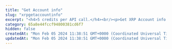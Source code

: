 ```yaml
---
title: "Get Account info"
slug: "xrpgetaccountinfo"
excerpt: "<h4>5 credits per API call.</h4><br/><p>Get XRP Account info.</p>"
category: 65a8e44fccf94800381cd6f7
hidden: false
createdAt: "Mon Feb 05 2024 11:38:51 GMT+0000 (Coordinated Universal Time)"
updatedAt: "Mon Feb 05 2024 11:38:51 GMT+0000 (Coordinated Universal Time)"
---
```

